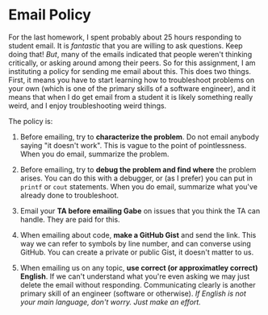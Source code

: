 Email Policy
============

For the last homework, I spent probably about 25 hours responding to
student email. It is _fantastic_ that you are willing to ask
questions. Keep doing that! _But_, many of the emails indicated that
people weren't thinking critically, or asking around among their
peers. So for this assignment, I am instituting a policy for sending
me email about this. This does two things. First, it means you have to
start learning how to troubleshoot problems on your own (which is one
of the primary skills of a software engineer), and it means that when
I do get email from a student it is likely something really weird, and
I enjoy troubleshooting weird things.

The policy is:

1. Before emailing, try to __characterize the problem__. Do not email
anybody saying "it doesn't work". This is vague to the point of
pointlessness. When you do email, summarize the problem.

2. Before emailing, try to __debug the problem and find where__ the
problem arises. You can do this with a debugger, or (as I prefer) you
can put in `printf` or `cout` statements. When you do email, summarize
what you've already done to troubleshoot.

3. Email your __TA before emailing Gabe__ on issues that you think the
TA can handle. They are paid for this. 

4. When emailing about code, __make a GitHub Gist__ and send the
link. This way we can refer to symbols by line number, and can
converse using GitHub. You can create a private or public Gist, it
doesn't matter to us.

5. When emailing us on any topic, __use correct (or approximatley
correct) English__. If we can't understand what you're even asking we
may just delete the email without responding. Communicating clearly is
another primary skill of an engineer (software or otherwise). _If
English is not your main language, don't worry. Just make an effort._


